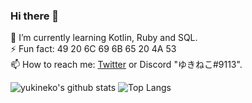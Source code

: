 ### Hi there 👋
  
🌱 I’m currently learning Kotlin, Ruby and SQL.  
⚡ Fun fact: 49 20 6C 69 6B 65 20 4A 53  
📫 How to reach me: [Twitter](https://twitter.com/hideki_0403) or Discord "ゆきねこ#9113".
  
  
![yukineko's github stats](https://github-readme-stats.vercel.app/api?username=hideki0403&count_private=true&show_icons=true&theme=dracula)
![Top Langs](https://github-readme-stats.vercel.app/api/top-langs/?username=anuraghazra&layout=compact&theme=dracula)
